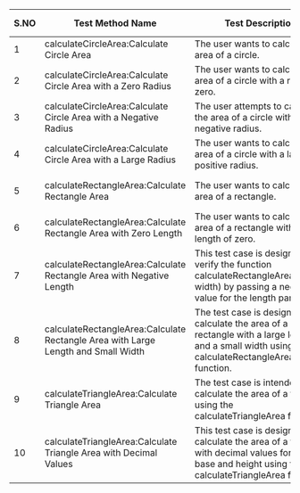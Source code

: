 | S.NO | Test Method Name                                                                  | Test Description                                                                                                                                     | Input                     | Expected Output                     | Actual Output                       |
|------|-----------------------------------------------------------------------------------|------------------------------------------------------------------------------------------------------------------------------------------------------|---------------------------|-------------------------------------|-------------------------------------|
| 1    | calculateCircleArea:Calculate Circle Area                                         | The user wants to calculate the area of a circle.                                                                                                    | Radius: 5                 | 78.54                               | 78.54                               |
| 2    | calculateCircleArea:Calculate Circle Area with a Zero Radius                      | The user wants to calculate the area of a circle with a radius of zero.                                                                              | Radius: 0                 | Invalid                             | Invalid                             |
| 3    | calculateCircleArea:Calculate Circle Area with a Negative Radius                  | The user attempts to calculate the area of a circle with a negative radius.                                                                          | Radius: -5                | Radius cannot be negative           | Radius cannot be negative           |
| 4    | calculateCircleArea:Calculate Circle Area with a Large Radius                     | The user wants to calculate the area of a circle with a large positive radius.                                                                       | Radius: 100               | .31400.00                           | .31400.00                           |
| 5    | calculateRectangleArea:Calculate Rectangle Area                                   | The user wants to calculate the area of a rectangle.                                                                                                 | "Length: 4 Width: 6"      | 24                                  | 24                                  |
| 6    | calculateRectangleArea:Calculate Rectangle Area with Zero Length                  | The user wants to calculate the area of a rectangle with a length of zero.                                                                           | "Length: 0 Width: 8"      | Invalid                             | Invalid                             |
| 7    | calculateRectangleArea:Calculate Rectangle Area with Negative Length              | This test case is designed to verify the function calculateRectangleArea(length, width) by passing a negative value for the length parameter.        | "Length: -3 Width: 10"    | Length and width cannot be negative | Length and width cannot be negative |
| 8    | calculateRectangleArea:Calculate Rectangle Area with Large Length and Small Width | The test case is designed to calculate the area of a rectangle with a large length and a small width using the calculateRectangleArea function.      | "Length: 1000 Width: 0.1" | 100                                 | 100                                 |
| 9    | calculateTriangleArea:Calculate Triangle Area                                     | The test case is intended to calculate the area of a triangle using the calculateTriangleArea function.                                              | "Base: 3 Height: 8"       | 12                                  | 12                                  |
| 10   | calculateTriangleArea:Calculate Triangle Area with Decimal Values                 | This test case is designed to calculate the area of a triangle with decimal values for the base and height using the calculateTriangleArea function. | "Base: 3.5 Height: 7.5"   | 13.12                               | 13.12                               |
